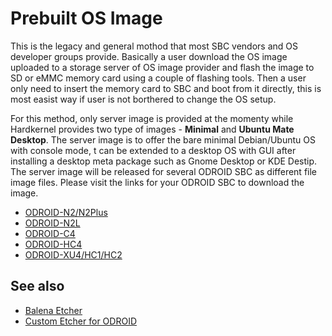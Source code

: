 # Prebuilt OS Image

This is the legacy and general mothod that most SBC vendors and OS developer groups provide. Basically a user download the OS image uploaded to a storage server of OS image provider and flash the image to SD or eMMC memory card using a couple of flashing tools. Then a user only need to insert the memory card to SBC and boot from it directly, this is most easist way if user is not borthered to change the OS setup.

For this method, only server image is provided at the momenty while Hardkernel provides two type of images - **Minimal** and **Ubuntu Mate Desktop**. The server image is to offer the bare minimal Debian/Ubuntu OS with console mode, t can be extended to a desktop OS with GUI after installing a desktop meta package such as Gnome Desktop or KDE Destip. The server image will be released for several ODROID SBC as different file image files. Please visit the links for your ODROID SBC to download the image.

* [ODROID-N2/N2Plus](odroidn2/image.md)
* [ODROID-N2L](odroidn2l/image.md)
* [ODROID-C4](odroidc4/image.md)
* [ODROID-HC4](odroidhc4/image.md)
* [ODROID-XU4/HC1/HC2](odroidxu4/image.md)

## See also
* [Balena Etcher](https://www.balena.io/etcher/)
* [Custom Etcher for ODROID](https://forum.odroid.com/viewtopic.php?f=55&t=40411)
